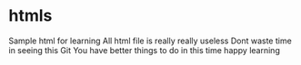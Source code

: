 # htmls
Sample html for learning
All html file is really really useless
Dont waste time in seeing this Git
You have better things to do in this time
happy learning
